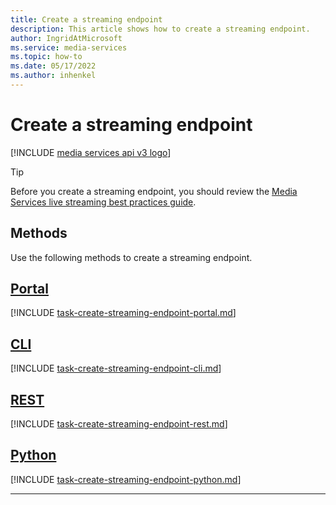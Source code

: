 ```yaml
---
title: Create a streaming endpoint
description: This article shows how to create a streaming endpoint.
author: IngridAtMicrosoft
ms.service: media-services
ms.topic: how-to
ms.date: 05/17/2022
ms.author: inhenkel
---
```


# Create a streaming endpoint

[!INCLUDE [media services api v3 logo](./includes/v3-hr.md)]

> [!TIP]
> Before you create a streaming endpoint, you should review the [Media Services live streaming best practices guide](live-event-streaming-best-practices-guide.md).

## Methods

Use the following methods to create a streaming endpoint.

## [Portal](#tab/portal/)

[!INCLUDE [task-create-streaming-endpoint-portal.md](./includes/task-create-streaming-endpoint-portal.md)]

## [CLI](#tab/cli/)

[!INCLUDE [task-create-streaming-endpoint-cli.md](./includes/task-create-streaming-endpoint-cli.md)]

## [REST](#tab/rest/)

[!INCLUDE [task-create-streaming-endpoint-rest.md](./includes/task-create-streaming-endpoint-rest.md)]

## [Python](#tab/python/)

[!INCLUDE [task-create-streaming-endpoint-python.md](./includes/task-create-streaming-endpoint-python.md)]

---
